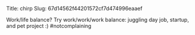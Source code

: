 Title: chirp
Slug: 67d14562f44201572cf7d474996eaaef

Work/life balance? Try work/work/work balance: juggling day job, startup, and pet project :) #notcomplaining
